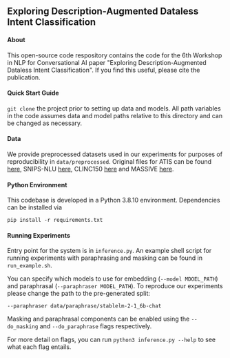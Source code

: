 ## Exploring Description-Augmented Dataless Intent Classification

#### About

This open-source code respository contains the code for the 6th Workshop in NLP for Conversational AI paper "Exploring Description-Augmented Dataless Intent Classification". If you find this useful, please cite the publication.

#### Quick Start Guide
`git clone` the project prior to setting up data and models. All path variables in the code assumes data and model paths relative to this directory and can be changed as necessary.

#### Data
We provide preprocessed datasets used in our experiments for purposes of reproducibility in `data/preprocessed`. Original files for ATIS can be found [here](https://github.com/howl-anderson/ATIS_dataset/blob/master/README.en-US.md), SNIPS-NLU [here](https://github.com/sonos/nlu-benchmark), CLINC150 [here](https://github.com/clinc/oos-eval) and MASSIVE [here](https://github.com/alexa/massive).

#### Python Environment

This codebase is developed in a Python 3.8.10 environment. Dependencies can be installed via

```
pip install -r requirements.txt
```

#### Running Experiments

Entry point for the system is in `inference.py`. An example shell script for running experiments with paraphrasing and masking can be found in `run_example.sh`.

You can specify which models to use for embedding (`--model MDOEL_PATH`) and paraphrasal (`--paraphraser MODEL_PATH`). To reproduce our experiments please change the path to the pre-generated split:

```
--paraphraser data/paraphrase/stablelm-2-1_6b-chat
```

Masking and paraphrasal components can be enabled using the `--do_masking` and `--do_paraphrase` flags respectively.

For more detail on flags, you can run `python3 inference.py --help` to see what each flag entails.